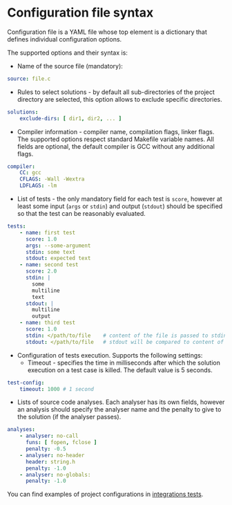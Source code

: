 # Configuration file syntax

Configuration file is a YAML file whose top element is a dictionary that defines
individual configuration options.

The supported options and their syntax is:

- Name of the source file (mandatory):
```yaml
source: file.c
```

- Rules to select solutions - by default all sub-directories of the project
  directory are selected, this option allows to exclude specific directories.
```yaml
solutions:
    exclude-dirs: [ dir1, dir2, ... ]
```

- Compiler information - compiler name, compilation flags, linker flags. The
  supported options respect standard Makefile variable names. All fields are
  optional, the default compiler is GCC without any additional flags.
```yaml
compiler:
    CC: gcc
    CFLAGS: -Wall -Wextra
    LDFLAGS: -lm
```

- List of tests - the only mandatory field for each test is `score`, however at
  least some input (`args` or `stdin`) and output (`stdout`) should be specified
  so that the test can be reasonably evaluated.
```yaml
tests:
    - name: first test
      score: 1.0
      args: --some-argument
      stdin: some text
      stdout: expected text
    - name: second test
      score: 2.0
      stdin: |
        some
        multiline
        text
      stdout: |
        multiline
        output
    - name: third test
      score: 1.0
      stdin: </path/to/file    # content of the file is passed to stdin
      stdout: </path/to/file   # stdout will be compared to content of the file

```

- Configuration of tests execution. Supports the following settings:
  - Timeout - specifies the time in milliseconds after which the solution
    execution on a test case is killed. The default value is 5 seconds.
```yaml
test-config:
    timeout: 1000 # 1 second
```

- Lists of source code analyses. Each analyser has its own fields, however an
  analysis should specify the analyser name and the penalty to give to the
  solution (if the analyser passes).
```yaml
analyses:
    - analyser: no-call
      funs: [ fopen, fclose ]
      penalty: -0.5
    - analyser: no-header
      header: string.h
      penalty: -1.0
    - analyser: no-globals:
      penalty: -1.0
```

You can find examples of project configurations in [integrations
tests](/tests/projects).


